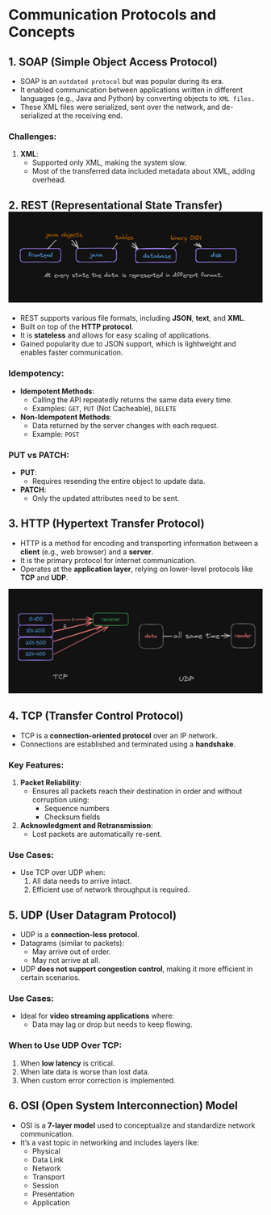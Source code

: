 # Communication Protocols and Concepts

## 1. SOAP (Simple Object Access Protocol)

- SOAP is an `outdated protocol` but was popular during its era.
- It enabled communication between applications written in different languages (e.g., Java and Python) by converting objects to `XML files.`
- These XML files were serialized, sent over the network, and de-serialized at the receiving end.

### Challenges:

1. **XML**:
   - Supported only XML, making the system slow.
   - Most of the transferred data included metadata about XML, adding overhead.

## 2. REST (Representational State Transfer) ![Image](rest.png)

- REST supports various file formats, including **JSON**, **text**, and **XML**.
- Built on top of the **HTTP protocol**.
- It is **stateless** and allows for easy scaling of applications.
- Gained popularity due to JSON support, which is lightweight and enables faster communication.

### Idempotency:

- **Idempotent Methods**:
  - Calling the API repeatedly returns the same data every time.
  - Examples: `GET`, `PUT` (Not Cacheable), `DELETE`
- **Non-Idempotent Methods**:
  - Data returned by the server changes with each request.
  - Example: `POST`

### PUT vs PATCH:

- **PUT**:
  - Requires resending the entire object to update data.
- **PATCH**:
  - Only the updated attributes need to be sent.

## 3. HTTP (Hypertext Transfer Protocol)

- HTTP is a method for encoding and transporting information between a **client** (e.g., web browser) and a **server**.
- It is the primary protocol for internet communication.
- Operates at the **application layer**, relying on lower-level protocols like **TCP** and **UDP**.

![Image](tcp-udp.png)

## 4. TCP (Transfer Control Protocol)

- TCP is a **connection-oriented protocol** over an IP network.
- Connections are established and terminated using a **handshake**.

### Key Features:

1. **Packet Reliability**:
   - Ensures all packets reach their destination in order and without corruption using:
     - Sequence numbers
     - Checksum fields
2. **Acknowledgment and Retransmission**:
   - Lost packets are automatically re-sent.

### Use Cases:

- Use TCP over UDP when:
  1. All data needs to arrive intact.
  2. Efficient use of network throughput is required.

## 5. UDP (User Datagram Protocol)

- UDP is a **connection-less protocol**.
- Datagrams (similar to packets):
  - May arrive out of order.
  - May not arrive at all.
- UDP **does not support congestion control**, making it more efficient in certain scenarios.

### Use Cases:

- Ideal for **video streaming applications** where:
  - Data may lag or drop but needs to keep flowing.

### When to Use UDP Over TCP:

1. When **low latency** is critical.
2. When late data is worse than lost data.
3. When custom error correction is implemented.

## 6. OSI (Open System Interconnection) Model

- OSI is a **7-layer model** used to conceptualize and standardize network communication.
- It’s a vast topic in networking and includes layers like:
  - Physical
  - Data Link
  - Network
  - Transport
  - Session
  - Presentation
  - Application
